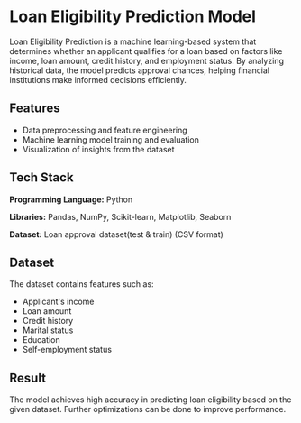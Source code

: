 # Loan Eligibility Prediction Model


Loan Eligibility Prediction is a machine learning-based system that determines whether an applicant qualifies for a loan based on factors like income, loan amount, credit history, and employment status. By analyzing historical data, the model predicts approval chances, helping financial institutions make informed decisions efficiently.



## Features

- Data preprocessing and feature engineering
- Machine learning model training and evaluation
- Visualization of insights from the dataset



## Tech Stack

**Programming Language:** Python

**Libraries:** Pandas, NumPy, Scikit-learn, Matplotlib, Seaborn

**Dataset:** Loan approval dataset(test & train) (CSV format)





## Dataset

The dataset contains features such as:

- Applicant's income
- Loan amount
- Credit history
- Marital status
- Education
- Self-employment status


## Result

The model achieves high accuracy in predicting loan eligibility based on the given dataset. Further optimizations can be done to improve performance.
